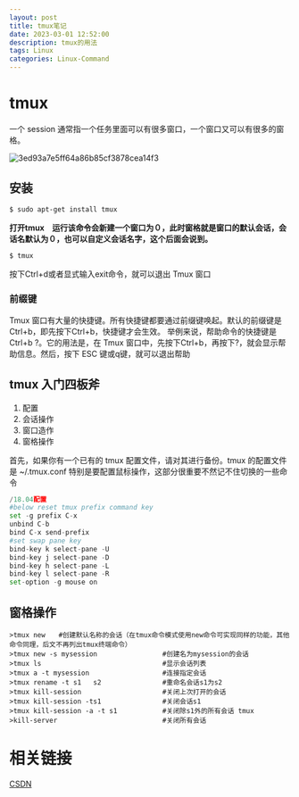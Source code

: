 ```yaml
---
layout: post
title: tmux笔记
date: 2023-03-01 12:52:00
description: tmux的用法
tags: Linux
categories: Linux-Command
---
```




# tmux

一个 session 通常指一个任务里面可以有很多窗口，一个窗口又可以有很多的窗格。

![3ed93a7e5ff64a86b85cf3878cea14f3](https://mz-pico-1311932519.cos.ap-nanjing.myqcloud.com/image/3ed93a7e5ff64a86b85cf3878cea14f3.png)

## 安装

```bash
$ sudo apt-get install tmux
```

**打开tmux　运行该命令会新建一个窗口为０，此时窗格就是窗口的默认会话，会话名默认为０，也可以自定义会话名字，这个后面会说到。**

```bash
$ tmux
```

按下Ctrl+d或者显式输入exit命令，就可以退出 Tmux 窗口

### 前缀键

Tmux 窗口有大量的快捷键。所有快捷键都要通过前缀键唤起。默认的前缀键是Ctrl+b，即先按下Ctrl+b，快捷键才会生效。
举例来说，帮助命令的快捷键是Ctrl+b ?。它的用法是，在 Tmux 窗口中，先按下Ctrl+b，再按下?，就会显示帮助信息。然后，按下 ESC 键或q键，就可以退出帮助


## tmux 入门四板斧

1. 配置
2. 会话操作
3. 窗口造作
4. 窗格操作

首先，如果你有一个已有的 tmux 配置文件，请对其进行备份。tmux 的配置文件是 ~/.tmux.conf
特别是要配置鼠标操作，这部分很重要不然记不住切换的一些命令

```python
/18.04配置
#below reset tmux prefix command key
set -g prefix C-x
unbind C-b
bind C-x send-prefix
#set swap pane key
bind-key k select-pane -U
bind-key j select-pane -D
bind-key h select-pane -L
bind-key l select-pane -R
set-option -g mouse on
```

## 窗格操作

```shell
>tmux new　　#创建默认名称的会话（在tmux命令模式使用new命令可实现同样的功能，其他命令同理，后文不再列出tmux终端命令）
>tmux new -s mysession　　             #创建名为mysession的会话 
>tmux ls　　                           #显示会话列表 
>tmux a -t mysession　　               #连接指定会话 
>tmux rename -t s1   s2　　            #重命名会话s1为s2
>tmux kill-session　　                 #关闭上次打开的会话
>tmux kill-session -ts1　　            #关闭会话s1
>tmux kill-session -a -t s1　　        #关闭除s1外的所有会话 tmux
>kill-server　　                       #关闭所有会话
```



# 相关链接

[CSDN](https://blog.csdn.net/qq_43912191/article/details/123214679)